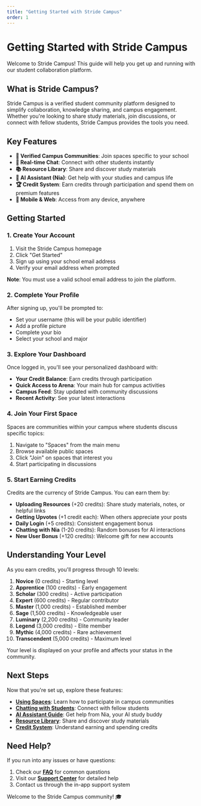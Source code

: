 ```yaml
---
title: "Getting Started with Stride Campus"
order: 1
---
```


# Getting Started with Stride Campus

Welcome to Stride Campus! This guide will help you get up and running with our student collaboration platform.

## What is Stride Campus?

Stride Campus is a verified student community platform designed to simplify collaboration, knowledge sharing, and campus engagement. Whether you're looking to share study materials, join discussions, or connect with fellow students, Stride Campus provides the tools you need.

## Key Features

- **🏫 Verified Campus Communities**: Join spaces specific to your school
- **💬 Real-time Chat**: Connect with other students instantly
- **📚 Resource Library**: Share and discover study materials
- **🤖 AI Assistant (Nia)**: Get help with your studies and campus life
- **🏆 Credit System**: Earn credits through participation and spend them on premium features
- **📱 Mobile & Web**: Access from any device, anywhere

## Getting Started

### 1. Create Your Account

1. Visit the Stride Campus homepage
2. Click "Get Started" 
3. Sign up using your school email address
4. Verify your email address when prompted

**Note**: You must use a valid school email address to join the platform.

### 2. Complete Your Profile

After signing up, you'll be prompted to:
- Set your username (this will be your public identifier)
- Add a profile picture
- Complete your bio
- Select your school and major

### 3. Explore Your Dashboard

Once logged in, you'll see your personalized dashboard with:
- **Your Credit Balance**: Earn credits through participation
- **Quick Access to Arena**: Your main hub for campus activities
- **Campus Feed**: Stay updated with community discussions
- **Recent Activity**: See your latest interactions

### 4. Join Your First Space

Spaces are communities within your campus where students discuss specific topics:

1. Navigate to "Spaces" from the main menu
2. Browse available public spaces
3. Click "Join" on spaces that interest you
4. Start participating in discussions

### 5. Start Earning Credits

Credits are the currency of Stride Campus. You can earn them by:

- **Uploading Resources** (+20 credits): Share study materials, notes, or helpful links
- **Getting Upvotes** (+1 credit each): When others appreciate your posts
- **Daily Login** (+5 credits): Consistent engagement bonus
- **Chatting with Nia** (1-20 credits): Random bonuses for AI interactions
- **New User Bonus** (+120 credits): Welcome gift for new accounts

## Understanding Your Level

As you earn credits, you'll progress through 10 levels:

1. **Novice** (0 credits) - Starting level
2. **Apprentice** (100 credits) - Early engagement
3. **Scholar** (300 credits) - Active participation
4. **Expert** (600 credits) - Regular contributor
5. **Master** (1,000 credits) - Established member
6. **Sage** (1,500 credits) - Knowledgeable user
7. **Luminary** (2,200 credits) - Community leader
8. **Legend** (3,000 credits) - Elite member
9. **Mythic** (4,000 credits) - Rare achievement
10. **Transcendent** (5,000 credits) - Maximum level

Your level is displayed on your profile and affects your status in the community.

## Next Steps

Now that you're set up, explore these features:

- **[Using Spaces](../features/using-spaces.md)**: Learn how to participate in campus communities
- **[Chatting with Students](../features/student-chat.md)**: Connect with fellow students
- **[AI Assistant Guide](../features/ai-assistant.md)**: Get help from Nia, your AI study buddy
- **[Resource Library](../features/resource-library.md)**: Share and discover study materials
- **[Credit System](../features/credit-system.md)**: Understand earning and spending credits

## Need Help?

If you run into any issues or have questions:

1. Check our **[FAQ](../help/faq.md)** for common questions
2. Visit our **[Support Center](../../support/getting-help.md)** for detailed help
3. Contact us through the in-app support system

Welcome to the Stride Campus community! 🎓